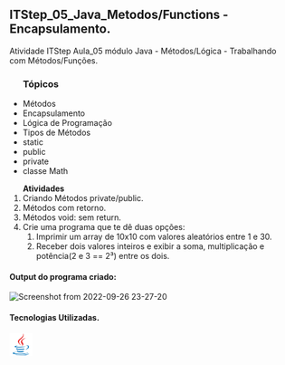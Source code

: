 <h2>ITStep_05_Java_Metodos/Functions - Encapsulamento.</h2>
<p>Atividade ITStep Aula_05 módulo Java - Métodos/Lógica -  Trabalhando com Métodos/Funções.</p>

<ul><h3>Tópicos</h3>
<li>Métodos</li>
<li>Encapsulamento</li>
<li>Lógica de Programação</li>
<li>Tipos de Métodos</li>
<li>static</li>
<li>public</li>
<li>private</li>
<li>classe Math</li>
</ul>

<ol><b>Atividades</b>
<li>Criando Métodos private/public.</li>
<li>Métodos com retorno.</li>
<li>Métodos void: sem return.</li>
<li>Crie uma programa que te dê duas opções:
<ol>
<li>Imprimir um array de 10x10 com valores aleatórios entre 1 e 30.</li>
<li>Receber dois valores inteiros e exibir a soma, multiplicação e potência(2 e 3 == 2³) entre os dois.</li>
</ol>
</li>
</ol>

<h4>Output do programa criado:</h4>

![Screenshot from 2022-09-26 23-27-20](https://user-images.githubusercontent.com/78119622/192417314-8f80d6d0-1344-44d5-a28f-4de58468a0de.png)


<h4>Tecnologias Utilizadas.</h4>
 
<p align="left">
<a href="https://www.java.com" target="_blank" rel="noreferrer"> <img src="https://raw.githubusercontent.com/devicons/devicon/master/icons/java/java-original.svg" alt="java" width="40" height="40"/> </a> </p> 

